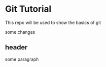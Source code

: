 # Git Tutorial

This repo will be used to show the basics of git

some changes

## header

some paragraph